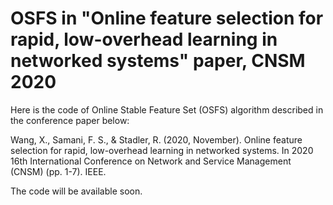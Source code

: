 # OSFS in "Online feature selection for rapid, low-overhead learning in networked systems" paper, CNSM 2020
Here is the code of Online Stable Feature Set (OSFS) algorithm described in the conference paper below:

Wang, X., Samani, F. S., & Stadler, R. (2020, November). Online feature selection for rapid, low-overhead learning in networked systems. In 2020 16th International Conference on Network and Service Management (CNSM) (pp. 1-7). IEEE.

The code will be available soon.
